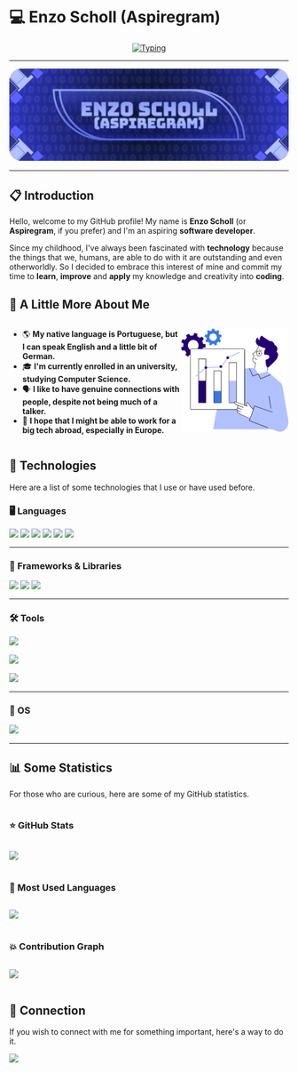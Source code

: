 # 💻 Enzo Scholl (Aspiregram)

<p align="center"><a href="https://git.io/typing-svg"><img src="https://readme-typing-svg.demolab.com?font=Silkscreen&size=41&duration=4900&pause=500&color=B2C1FF&center=true&vCenter=true&random=true&width=800&height=66&lines=Front-end+developer;Computer+Science+student;Aspiring+full-stack+developer" alt="Typing" /></a></p>

---

<p align="center"><a href="https://github.com/Aspiregram"><img src="assets/banner.webp" alt="Banner" /></a></p>

---

## 📋 Introduction

Hello, welcome to my GitHub profile! My name is **Enzo Scholl** (or **Aspiregram**, if you prefer) and I'm an aspiring **software developer**.

Since my childhood, I've always been fascinated with **technology** because the things that we, humans, are able to do with it are outstanding and even otherworldly. So I decided to embrace this interest of mine and commit my time to **learn**, **improve** and **apply** my knowledge and creativity into **coding**.

## 📖 A Little More About Me

<div style="display: flex; justify-content: space-between;">

- 🌎 **My native language is Portuguese, but I can speak English and a little bit of German.**
- 🎓 **I'm currently enrolled in an university, studying Computer Science.**
- 🗣️ **I like to have genuine connections with people, despite not being much of a talker.**
- 🔎 **I hope that I might be able to work for a big tech abroad, especially in Europe.**

<p align="right"><img src="assets/illustration.svg" alt="Illustration" width="400" /></p>

</div>

## 🔧 Technologies

Here are a list of some technologies that I use or have used before.

### 🖥️ Languages

<a href="https://github.com/topics/html5"><img src="https://img.shields.io/badge/HTML5-5b62ff?style=for-the-badge&logo=html5&logoColor=5b62ff&labelColor=b2c1ff"></a>
<a href="https://github.com/topics/css3"><img src="https://img.shields.io/badge/CSS3-5b62ff?style=for-the-badge&logo=css3&logoColor=5b62ff&labelColor=b2c1ff"></a>
<a href="https://github.com/topics/javascript"><img src="https://img.shields.io/badge/JavaScript-5b62ff?style=for-the-badge&logo=javascript&logoColor=5b62ff&labelColor=b2c1ff"></a>
<a href="https://github.com/topics/java"><img src="https://img.shields.io/badge/java-5b62ff.svg?style=for-the-badge&logo=openjdk&logoColor=5b62ff&labelColor=b2c1ff"></a>
<a href="https://github.com/topics/csharp"><img src="https://img.shields.io/badge/C%23-5b62ff?style=for-the-badge"></a>
<a href="https://github.com/topics/mysql"><img src="https://img.shields.io/badge/MySQL-5b62ff?style=for-the-badge&logo=mysql&logoColor=5b62ff&labelColor=b2c1ff"></a>

---

### 🚀 Frameworks & Libraries

<a href="https://github.com/topics/bootstrap"><img src="https://img.shields.io/badge/-boostrap-5b62ff?style=for-the-badge&logo=bootstrap&logoColor=5b62ff&labelColor=b2c1ff"></a>
<a href="https://github.com/topics/tailwindcss"><img src="https://img.shields.io/badge/tailwindcss-5b62ff.svg?style=for-the-badge&logo=tailwind-css&logoColor=5b62ff&labelColor=b2c1ff"></a>
<a href="https://github.com/topics/vuejs"><img src="https://img.shields.io/badge/vuejs-5b62ff.svg?style=for-the-badge&logo=vuedotjs&logoColor=5b62ff&labelColor=b2c1ff"></a>

---

### 🛠️ Tools

<a href="https://github.com/topics/git"><img src="https://img.shields.io/badge/GIT-5b62ff?style=for-the-badge&logo=git&logoColor=5b62ff&labelColor=b2c1ff"></a>

<a href="https://github.com/topics/vscode"><img src="https://img.shields.io/badge/Vscode-5b62ff?style=for-the-badge"></a>

<a href="https://github.com/topics/eclipse"><img src="https://img.shields.io/badge/Eclipse-5b62ff?style=for-the-badge&logo=eclipse&logoColor=5b62ff&labelColor=b2c1ff"></a>

---

### 💾 OS

<a href="https://github.com/topics/windows"><img src="https://img.shields.io/badge/Windows-5b62ff?style=for-the-badge"></a>

---

## 📊 Some Statistics

For those who are curious, here are some of my GitHub statistics.

<div style="display: flex; flex-direction: column;">

### ⭐ GitHub Stats

<a href="https://github.com/aspiregram"><img height=200 src="https://github-readme-stats.vercel.app/api?username=aspiregram&bg_color=242437&title_color=5b62ff&text_color=b2c1ff&show_icons=true&icon_color=5b62ff&border_color=b2c1ff" /></a>

### 💬 Most Used Languages

<a href="https://github.com/aspiregram"><img height=200 src="https://github-readme-stats.vercel.app/api/top-langs/?username=aspiregram&layout=compact&card_width=335&title_color=5b62ff&text_color=b2c1ff&show_icons=true&icon_color=5b62ff&border_color=b2c1ff&bg_color=242437" /></a>

### 💥 Contribution Graph

<a href="https://github.com/aspiregram"><img src="https://github-readme-activity-graph.vercel.app/graph/?username=aspiregram&bg_color=242437&color=5b62ff&line=b2c1ff&point=5b62ff&border_color=b2c1ff" /></a>

</div>

## 🔗 Connection

If you wish to connect with me for something important, here's a way to do it.

<a href="https://www.linkedin.com/in/enzo-scholl"><img src="https://img.shields.io/badge/LinkedIn-5b62ff?style=for-the-badge"></a>
